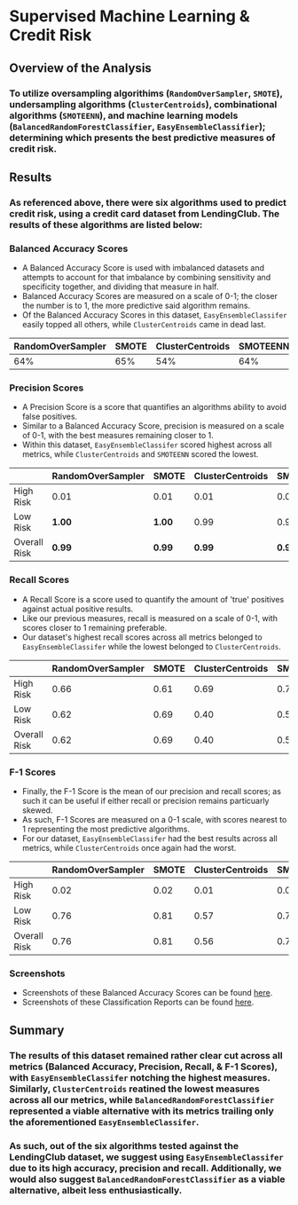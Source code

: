# Supervised Machine Learning & Credit Risk

## Overview of the Analysis

### To utilize oversampling algorithims (``RandomOverSampler``, ``SMOTE``), undersampling algorithms (``ClusterCentroids``), combinational algorithms (``SMOTEENN``), and machine learning models (``BalancedRandomForestClassifier``, ``EasyEnsembleClassifier``); determining which presents the best predictive measures of credit risk. 

## Results

### As referenced above, there were six algorithms used to predict credit risk, using a credit card dataset from LendingClub. The results of these algorithms are listed below:

### Balanced Accuracy Scores

* A Balanced Accuracy Score is used with imbalanced datasets and attempts to account for that imbalance by combining sensitivity and specificity together, and dividing that measure in half. 
* Balanced Accuracy Scores are measured on a scale of 0-1; the closer the number is to 1, the more predictive said algorithm remains. 
* Of the Balanced Accuracy Scores in this dataset, ``EasyEnsembleClassifer`` easily topped all others, while ``ClusterCentroids`` came in dead last. 


| RandomOverSampler | SMOTE            | ClusterCentroids | SMOTEENN | BalancedRandomForestClassifier | EasyEnsembleClassifier |
| ----------------- | ---------------- | ---------------- | -------- | ------------------------------ | ---------------------- |
| 64%               | 65%              | 54%              | 64%      | 79%                            |  **93%**               |


### Precision Scores

* A Precision Score is a score that quantifies an algorithms ability to avoid false positives. 
* Similar to a Balanced Accuracy Score, precision is measured on a scale of 0-1, with the best measures remaining closer to 1. 
* Within this dataset, ``EasyEnsembleClassifer`` scored highest across all metrics, while ``ClusterCentroids`` and ``SMOTEENN`` scored the lowest. 

|               | RandomOverSampler | SMOTE            | ClusterCentroids | SMOTEENN | BalancedRandomForestClassifier | EasyEnsembleClassifier |
| ------------- | ----------------- | ---------------- | ---------------- | -------- | ------------------------------ | ---------------------- |
| High Risk     | 0.01              | 0.01             | 0.01             | 0.01     | 0.03                           | **0.09**               |
| Low Risk      | **1.00**          | **1.00**         | 0.99             | 0.99     | **1.00**                       | **1.00**               |
| Overall Risk  | **0.99**          | **0.99**         | **0.99**         | **0.99** | **0.99**                       | **0.99**               |

### Recall Scores

* A Recall Score is a score used to quantify the amount of 'true' positives against actual positive results. 
* Like our previous measures, recall is measured on a scale of 0-1, with scores closer to 1 remaining preferable. 
* Our dataset's highest recall scores across all metrics belonged to ``EasyEnsembleClassifer`` while the lowest belonged to ``ClusterCentroids``.

|               | RandomOverSampler | SMOTE            | ClusterCentroids | SMOTEENN | BalancedRandomForestClassifier | EasyEnsembleClassifier |
| ------------- | ----------------- | ---------------- | ---------------- | -------- | ------------------------------ | ---------------------- |
| High Risk     | 0.66              | 0.61             | 0.69             | 0.72     | 0.70                           | **0.92**               |
| Low Risk      | 0.62              | 0.69             | 0.40             | 0.57     | 0.87                           | **0.94**               |
| Overall Risk  | 0.62              | 0.69             | 0.40             | 0.57     | 0.87                           | **0.94**               |

### F-1 Scores

* Finally, the F-1 Score is the mean of our precision and recall scores; as such it can be useful if either recall or precision remains particuarly skewed. 
* As such, F-1 Scores are measured on a 0-1 scale, with scores nearest to 1 representing the most predictive algorithms. 
* For our dataset, ``EasyEnsembleClassifer`` had the best results across all metrics, while ``ClusterCentroids`` once again had the worst. 


|               | RandomOverSampler | SMOTE            | ClusterCentroids | SMOTEENN | BalancedRandomForestClassifier | EasyEnsembleClassifier |
| ------------- | ----------------- | ---------------- | ---------------- | -------- | ------------------------------ | ---------------------- |
| High Risk     | 0.02              | 0.02             | 0.01             | 0.02     | 0.06                           | **0.16**               |
| Low Risk      | 0.76              | 0.81             | 0.57             | 0.72     | 0.93                           | **0.97**               |
| Overall Risk  | 0.76              | 0.81             | 0.56             | 0.72     | 0.93                           | **0.97**               |

### Screenshots

* Screenshots of these Balanced Accuracy Scores can be found [here](https://github.com/chrisknox97/credit_risk_analysis/tree/main/PNGs/Balanced%20Accuracy).
* Screenshots of these Classification Reports can be found [here](https://github.com/chrisknox97/credit_risk_analysis/tree/main/PNGs/Classification%20Report).

## Summary

### The results of this dataset remained rather clear cut across all metrics (Balanced Accuracy, Precision, Recall, & F-1 Scores), with ``EasyEnsembleClassifer`` notching the highest measures. Similarly, ``ClusterCentroids`` reatined the lowest measures across all our metrics, while ``BalancedRandomForestClassifier`` represented a viable alternative with its metrics trailing only the aforementioned ``EasyEnsembleClassifer``. 

### As such, out of the six algorithms tested against the LendingClub dataset, we suggest using ``EasyEnsembleClassifer`` due to its high accuracy, precision and recall. Additionally, we would also suggest ``BalancedRandomForestClassifier`` as a viable alternative, albeit less enthusiastically. 

